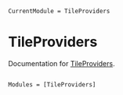 ```@meta
CurrentModule = TileProviders
```

# TileProviders

Documentation for [TileProviders](https://github.com/rafaqz/TileProviders.jl).

```@index
```

```@autodocs
Modules = [TileProviders]
```
